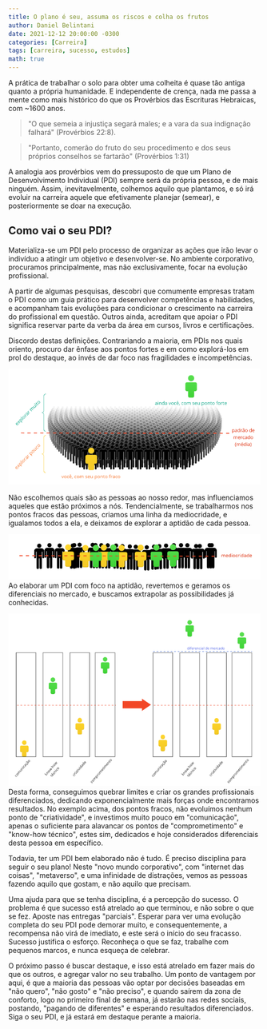 ```yaml
---
title: O plano é seu, assuma os riscos e colha os frutos
author: Daniel Belintani
date: 2021-12-12 20:00:00 -0300
categories: [Carreira]
tags: [carreira, sucesso, estudos]
math: true
---
```


A prática de trabalhar o solo para obter uma colheita é quase tão antiga quanto a própria humanidade. E independente de crença, nada me passa a mente como mais histórico do que os Provérbios das Escrituras Hebraicas, com ~1600 anos.
> "O que semeia a injustiça segará males; e a vara da sua indignação falhará" (Provérbios 22:8).

>"Portanto, comerão do fruto do seu procedimento e dos seus próprios conselhos se fartarão" (Provérbios 1:31)

A analogia aos provérbios vem do pressuposto de que um Plano de Desenvolvimento Individual (PDI) sempre será da própria pessoa, e de mais ninguém. Assim, inevitavelmente, colhemos aquilo que plantamos, e só irá evoluir na carreira aquele que efetivamente planejar (semear), e posteriormente se doar na execução.

## Como vai o seu PDI?

Materializa-se um PDI pelo processo de organizar as ações que irão levar o indivíduo a atingir um objetivo e desenvolver-se. No ambiente corporativo, procuramos principalmente, mas não exclusivamente, focar na evolução profissional.

A partir de algumas pesquisas, descobri que comumente empresas tratam o PDI como um guia prático para desenvolver competências e habilidades, e acompanham tais evoluções para condicionar o crescimento na carreira do profissional em questão. Outros ainda, acreditam que apoiar o PDI significa reservar parte da verba da área em cursos, livros e certificações.

Discordo destas definições. Contrariando a maioria, em PDIs nos quais oriento, procuro dar ênfase aos pontos fortes e em como explorá-los em prol do destaque, ao invés de dar foco nas fragilidades e incompetências.

![Alt View](/assets/img/posts/o-plano-e-seu/img1.png)

Não escolhemos quais são as pessoas ao nosso redor, mas influenciamos aqueles que estão próximos a nós. Tendencialmente, se trabalharmos nos pontos fracos das pessoas, criamos uma linha da mediocridade, e igualamos todos a ela, e deixamos de explorar a aptidão de cada pessoa.

![Alt View](/assets/img/posts/o-plano-e-seu/img2.png)
Ao elaborar um PDI com foco na aptidão, revertemos e geramos os diferenciais no mercado, e buscamos extrapolar as possibilidades já conhecidas.

![Alt View](/assets/img/posts/o-plano-e-seu/img3.png)
Desta forma, conseguimos quebrar limites e criar os grandes profissionais diferenciados, dedicando exponencialmente mais forças onde encontramos resultados. No exemplo acima, dos pontos fracos, não evoluímos nenhum ponto de "criatividade", e investimos muito pouco em "comunicação", apenas o suficiente para alavancar os pontos de "comprometimento" e "know-how técnico", estes sim, dedicados e hoje considerados diferenciais desta pessoa em específico.

Todavia, ter um PDI bem elaborado não é tudo. É preciso disciplina para seguir o seu plano! Neste "novo mundo corporativo", com "internet das coisas", "metaverso", e uma infinidade de distrações, vemos as pessoas fazendo aquilo que gostam, e não aquilo que precisam.

Uma ajuda para que se tenha disciplina, é a percepção do sucesso. O problema é que sucesso está atrelado ao que terminou, e não sobre o que se fez. Aposte nas entregas "parciais". Esperar para ver uma evolução completa do seu PDI pode demorar muito, e consequentemente, a recompensa não virá de imediato, e este será o início do seu fracasso. Sucesso justifica o esforço. Reconheça o que se faz, trabalhe com pequenos marcos, e nunca esqueça de celebrar.

O próximo passo é buscar destaque, e isso está atrelado em fazer mais do que os outros, e agregar valor no seu trabalho. Um ponto de vantagem por aqui, é que a maioria das pessoas vão optar por decisões baseadas em "não quero", "não gosto" e "não preciso", e quando saírem da zona de conforto, logo no primeiro final de semana, já estarão nas redes sociais, postando, "pagando de diferentes" e esperando resultados diferenciados. Siga o seu PDI, e já estará em destaque perante a maioria.



